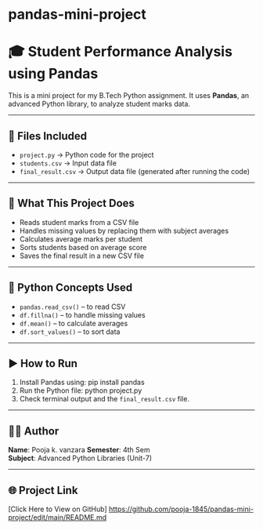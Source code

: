 # pandas-mini-project
# 🎓 Student Performance Analysis using Pandas

This is a mini project for my B.Tech Python assignment. It uses **Pandas**, an advanced Python library, to analyze student marks data.

---

## 📂 Files Included

- `project.py` → Python code for the project  
- `students.csv` → Input data file  
- `final_result.csv` → Output data file (generated after running the code)  

---

## 🔧 What This Project Does

- Reads student marks from a CSV file  
- Handles missing values by replacing them with subject averages  
- Calculates average marks per student  
- Sorts students based on average score  
- Saves the final result in a new CSV file  

---

## 📌 Python Concepts Used

- `pandas.read_csv()` – to read CSV  
- `df.fillna()` – to handle missing values  
- `df.mean()` – to calculate averages  
- `df.sort_values()` – to sort data  

---

## ▶️ How to Run

1. Install Pandas using: pip install pandas
2. Run the Python file: python project.py
3. Check terminal output and the `final_result.csv` file.

---

## 🧑‍🎓 Author

**Name**: Pooja k. vanzara
**Semester**: 4th Sem  
**Subject**: Advanced Python Libraries (Unit-7)

---

## 🌐 Project Link

[Click Here to View on GitHub]
https://github.com/pooja-1845/pandas-mini-project/edit/main/README.md
